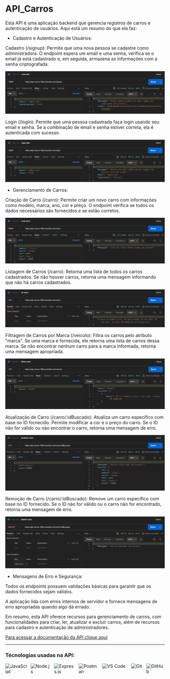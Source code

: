 # API_Carros
 
Esta API é uma aplicação backend que gerencia registros de carros e autenticação de usuários. Aqui está um resumo do que ela faz:

- Cadastro e Autenticação de Usuários:

Cadastro (/signup): Permite que uma nova pessoa se cadastre como administradora. O endpoint espera um email e uma senha, verifica se o email já está cadastrado e, em seguida, armazena as informações com a senha criptografada.

<img src="./Imagens/image.png" alt="cadastro">

Login (/login): Permite que uma pessoa cadastrada faça login usando seu email e senha. Se a combinação de email e senha estiver correta, ela é autenticada com sucesso.

<img src="./Imagens/image-1.png" alt="login">

- Gerenciamento de Carros:

Criação de Carro (/carro): Permite criar um novo carro com informações como modelo, marca, ano, cor e preço. O endpoint verifica se todos os dados necessários são fornecidos e se estão corretos.

<img src="./Imagens/image-2.png" alt="criar carro">

Listagem de Carros (/carro): Retorna uma lista de todos os carros cadastrados. Se não houver carros, retorna uma mensagem informando que não há carros cadastrados.

<img src="./Imagens/image-3.png" alt="ler carro">


Filtragem de Carros por Marca (/veiculo): Filtra os carros pelo atributo "marca". Se uma marca é fornecida, ele retorna uma lista de carros dessa marca. Se não encontrar nenhum carro para a marca informada, retorna uma mensagem apropriada.

<img src="./Imagens/image-4.png" alt="filtrar-carro">

Atualização de Carro (/carro/:idBuscado): Atualiza um carro específico com base no ID fornecido. Permite modificar a cor e o preço do carro. Se o ID não for válido ou não encontrar o carro, retorna uma mensagem de erro.

<img src="./Imagens/image-5.png" alt="atualizar carro">

Remoção de Carro (/carro/:idBuscado): Remove um carro específico com base no ID fornecido. Se o ID não for válido ou o carro não for encontrado, retorna uma mensagem de erro.

<img src="./Imagens/image-6.png" alt="deletar carro">

- Mensagens de Erro e Segurança:

Todos os endpoints possuem validações básicas para garantir que os dados fornecidos sejam válidos.

A aplicação lida com erros internos de servidor e fornece mensagens de erro apropriadas quando algo dá errado.

Em resumo, esta API oferece recursos para gerenciamento de carros, com funcionalidades para criar, ler, atualizar e excluir carros, além de recursos para cadastro e autenticação de administradores.

<a href="https://documenter.getpostman.com/view/34269147/2sA3BuW8vo">
Para acessar a documentação da API clique aqui
</a>

<hr>

### Técnologias usadas na API:

<div style="display: flex; gap: 10px;">
  <img src="https://img.shields.io/badge/JavaScript-F7DF1E.svg?style=for-the-badge&logo=JavaScript&logoColor=black" style="width: 110px; height: 32px;" alt="JavaScript" title="JavaScript">
  
  <img src="https://img.shields.io/badge/Node.js-5FA04E.svg?style=for-the-badge&logo=nodedotjs&logoColor=white" style="width: 110px; height: 32px;" alt="Node.js" title="NodeJS">
  
  <img src="https://img.shields.io/badge/Express-000000.svg?style=for-the-badge&logo=Express&logoColor=white" style="width: 110px; height: 32px;" alt="Express.js" title="Express">

  <img src="https://img.shields.io/badge/Postman-FF6C37.svg?style=for-the-badge&logo=Postman&logoColor=white" style="width: 110px; height: 32px;" alt="Postman" title="Postman">
  
  <img src="https://img.shields.io/badge/VSCode-0078D4?style=for-the-badge&logo=visual%20studio%20code&logoColor=white" style="width: 140px; height: 32px;" alt="VS Code" title="VS Code">
  
  <img src="https://img.shields.io/badge/Git-F05032.svg?style=for-the-badge&logo=Git&logoColor=white" style="width: 65px; height: 32px;" alt="Git" title="Git">

  <img src="https://img.shields.io/badge/GitHub-181717.svg?style=for-the-badge&logo=GitHub&logoColor=white" style="width: 100px; height: 32px;" alt="GitHub" title="GitHub">
</div>



